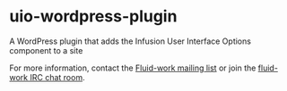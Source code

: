 # uio-wordpress-plugin
A WordPress plugin that adds the Infusion User Interface Options component to a site

For more information, contact the [Fluid-work mailing list](mailto:fluid-work@fluidproject.org)
or join the [fluid-work IRC chat room](http://wiki.fluidproject.org/display/fluid/IRC+Channel).
